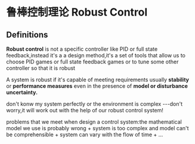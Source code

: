 # 鲁棒控制理论 Robust Control
## Definitions
**Robust control** is not a specific controller like PID or full state feedback,instead it's a a design method,it's a set of tools that allow us to choose PID games or full state feedback games or to tune some other controller so that it is robust

A system is robust if it's capable of meeting requirements usually **stability** or **performance measures** even in the presence of **model or disturbance uncertainty.**

don't konw my system perfectly or the environment is complex ---don't worry,it will work out with the help of our robust control system!

problems that we meet when design a control system:the mathematical model we use is probably wrong
    + system is too complex and model can't be comprehensible
    + system can vary with the flow of time
    + ...
